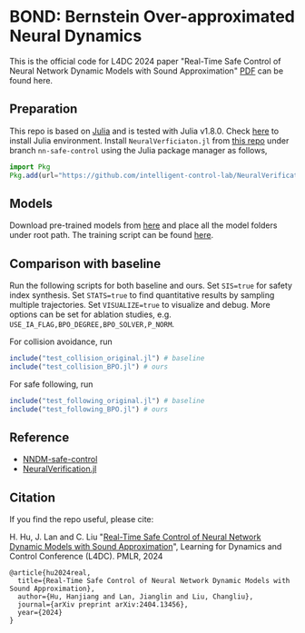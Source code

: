 # BOND: Bernstein Over-approximated Neural Dynamics
This is the official code for L4DC 2024 paper "Real-Time Safe Control of Neural Network Dynamic Models with Sound Approximation" [PDF](https://arxiv.org/abs/2404.13456) can be found here.

## Preparation
This repo is based on [Julia](https://julialang.org/) and is tested with Julia v1.8.0. Check [here](https://julialang.org/downloads/oldreleases/) to install Julia environment. Install `NeuralVerficiaton.jl` from [this repo](https://github.com/intelligent-control-lab/NeuralVerification.jl) under branch `nn-safe-control` using the Julia package manager as follows,

```julia
import Pkg
Pkg.add(url="https://github.com/intelligent-control-lab/NeuralVerification.jl.git", rev="nn-safe-control")
```

## Models
Download pre-trained models from [here](https://github.com/intelligent-control-lab/NNDM-safe-control/tree/master/nnet) and place all the model folders under root path. The training script can be found [here](https://github.com/intelligent-control-lab/NNDM-safe-control/blob/master/src/train_nn_dynamics.py).

## Comparison with baseline
Run the following scripts for both baseline and ours. Set `SIS=true` for safety index synthesis. Set `STATS=true` to find quantitative results by sampling multiple trajectories. Set `VISUALIZE=true` to visualize and debug. More options can be set for ablation studies, e.g. `USE_IA_FLAG,BPO_DEGREE,BPO_SOLVER,P_NORM`.

For collision avoidance, run
```julia
include("test_collision_original.jl") # baseline
include("test_collision_BPO.jl") # ours
```
For safe following, run
```julia
include("test_following_original.jl") # baseline
include("test_following_BPO.jl") # ours
```
## Reference 
- [NNDM-safe-control](https://github.com/intelligent-control-lab/NNDM-safe-control)
- [NeuralVerification.jl](https://github.com/intelligent-control-lab/NeuralVerification.jl)

## Citation 
If you find the repo useful, please cite:

H. Hu, J. Lan and C. Liu
"[Real-Time Safe Control of Neural Network Dynamic Models with Sound Approximation](https://arxiv.org/abs/2404.13456)", Learning for Dynamics and Control Conference (L4DC). PMLR, 2024
```
@article{hu2024real,
  title={Real-Time Safe Control of Neural Network Dynamic Models with Sound Approximation},
  author={Hu, Hanjiang and Lan, Jianglin and Liu, Changliu},
  journal={arXiv preprint arXiv:2404.13456},
  year={2024}
}
```